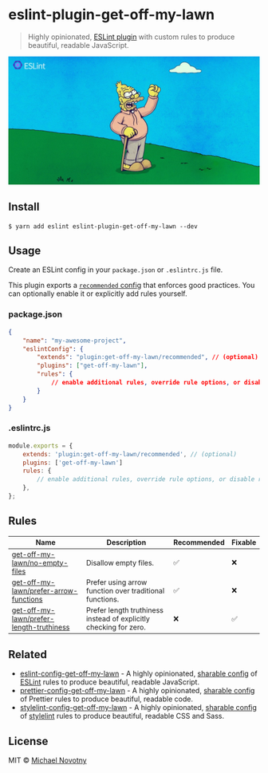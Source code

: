 # eslint-plugin-get-off-my-lawn

> Highly opinionated, [ESLint plugin](https://eslint.org/docs/developer-guide/working-with-plugins) with custom rules to produce beautiful, readable JavaScript.

![eslint-plugin-get-off-my-lawn](.github/logo.jpg)

## Install

```
$ yarn add eslint eslint-plugin-get-off-my-lawn --dev
```

## Usage

Create an ESLint config in your `package.json` or `.eslintrc.js` file.

This plugin exports a [`recommended` config](index.js) that enforces good practices. You can optionally enable it or explicitly add rules yourself.

### package.json

```json
{
    "name": "my-awesome-project",
    "eslintConfig": {
        "extends": "plugin:get-off-my-lawn/recommended", // (optional)
        "plugins": ["get-off-my-lawn"],
        "rules": {
            // enable additional rules, override rule options, or disable rules
        }
    }
}
```

### .eslintrc.js

```js
module.exports = {
    extends: 'plugin:get-off-my-lawn/recommended', // (optional)
    plugins: ['get-off-my-lawn']
    rules: {
        // enable additional rules, override rule options, or disable rules
    },
};
```

## Rules

| Name                                                                               | Description                                                       | Recommended | Fixable |
| ---------------------------------------------------------------------------------- | ----------------------------------------------------------------- | ----------- | ------- |
| [get-off-my-lawn/no-empty-files](docs/rules/no-empty-files.md)                     | Disallow empty files.                                             | ✅          | ❌      |
| [get-off-my-lawn/prefer-arrow-functions](docs/rules/prefer-arrow-functions.md)     | Prefer using arrow function over traditional functions.           | ✅          | ❌      |
| [get-off-my-lawn/prefer-length-truthiness](docs/rules/prefer-length-truthiness.md) | Prefer length truthiness instead of explicitly checking for zero. | ❌          | ✅      |

## Related

-   [eslint-config-get-off-my-lawn](https://www.npmjs.com/package/eslint-config-get-off-my-lawn) - A highly opinionated, [sharable config](http://eslint.org/docs/developer-guide/shareable-configs.html) of [ESLint](http://eslint.org) rules to produce beautiful, readable JavaScript.
-   [prettier-config-get-off-my-lawn](https://www.npmjs.com/package/prettier-config-get-off-my-lawn) - A highly opinionated, [sharable config](https://prettier.io/docs/en/configuration.html#sharing-configurations) of Prettier rules to produce beautiful, readable code.
-   [stylelint-config-get-off-my-lawn](https://www.npmjs.com/package/stylelint-config-get-off-my-lawn) - A highly opinionated, [sharable config](https://github.com/stylelint/stylelint/blob/master/docs/user-guide/configuration.md#extends) of [stylelint](http://stylelint.io) rules to produce beautiful, readable CSS and Sass.

## License

MIT © [Michael Novotny](https://manovotny.com)
